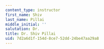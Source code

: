 ```yaml
---
content_type: instructor
first_name: Shiv
last_name: Pillai
middle_initial: ''
salutation: Dr.
title: Dr. Shiv Pillai
uid: 7d2a6d1f-154d-8ce7-52dd-24be47aa29a8
---
```

